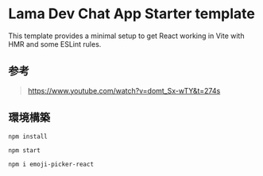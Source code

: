 # Lama Dev Chat App Starter template

This template provides a minimal setup to get React working in Vite with HMR and some ESLint rules.

## 参考

> https://www.youtube.com/watch?v=domt_Sx-wTY&t=274s

## 環境構築

`npm install`

`npm start`

`npm i emoji-picker-react`